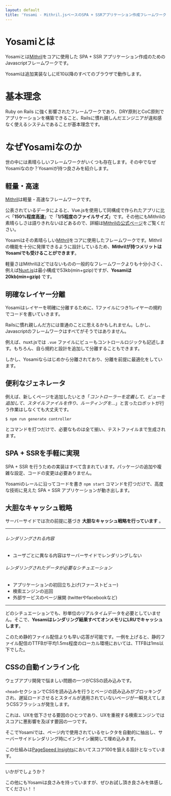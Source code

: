 ```yaml
---
layout: default
title: 'Yosami - Mithril.jsベースのSPA + SSRアプリケーション作成フレームワーク'
---
```


# Yosamiとは
Yosamiとは[Mithril](http://mithril-ja.js.org)をコアに使用した SPA + SSR アプリケーション作成のためのJavascriptフレームワークです。

Yosamiは追加実装なしにIE10以降のすべてのブラウザで動作します。

# 基本理念
Ruby on Rails に強く影響されたフレームワークであり、DRY原則とCoC原則でアプリケーションを構築できること、Railsに慣れ親しんだエンジニアが違和感なく使えるシステムであることが基本理念です。

# なぜYosamiなのか
世の中には素晴らしいフレームワークがいくつも存在します。その中でなぜYosamiなのか？Yosamiが持つ良さみを紹介します。

## 軽量・高速
[Mithril](http://mithril-ja.js.org)は軽量・高速なフレームワークです。

公表されているデータによると、Vue.jsを使用して同構成で作られたアプリに比べ「**150%程度高速**」で「**1/5程度のファイルサイズ**」です。その他にもMithrilの素晴らしさは語りきれないほどあるので、詳細は[Mithrilの公式ページ](http://mithril-ja.js.org)をご覧ください。

Yosamiはその素晴らしい[Mithril](http://mithril-ja.js.org)をコアに使用したフレームワークです。Mithrilの機能を十分に発揮できるように設計しているため、**Mithrilが持つメリットはYosamiでも受けることができます**。

軽量さはMithrilほどではないものの一般的なフレームワークよりも十分小さく、例えば[Nuxt.js](https://ja.nuxtjs.org/)は最小構成で53kb(min+gzip)ですが、**Yosamiは20kb(min+gzip)** です。

## 明確なレイヤー分離
Yosamiはレイヤーを明確に分離するために、1ファイルにつき1レイヤーの規約でコードを書いていきます。

Railsに慣れ親しんだ方には普通のことに思えるかもしれません。しかし、Javascriptのフレームワークはすべてがそうではありません。

例えば、nuxt.jsでは `.vue` ファイルにビューもコントロールロジックも記述します。もちろん、自ら規約と設計を追加して分離することもできます。

しかし、Yosamiならはじめから分離されており、分離を前提に最適化をしています。

## 便利なジェネレータ
例えば、新しくページを追加したいとき「_コントローラーを定義して、ビューを追加して、スタイルファイルを作り、ルーティングを…_」と言ったロボットが行う作業はしなくても大丈夫です。

```shell
$ npm run generate controller
```

とコマンドを打つだけで、必要なものは全て揃い、テストファイルまで生成されます。

## SPA + SSRを手軽に実現
SPA + SSR を行うための実装はすべて含まれています。パッケージの追加や複雑な設定、コードの変更は必要ありません。

Yosamiのレールに沿ってコードを書き `npm start` コマンドを打つだけで、高度な技術に見えた SPA + SSR アプリケーションが動き出します。

## 大胆なキャッシュ戦略
サーバーサイドでは次の前提に基づき **大胆なキャッシュ戦略を行っています** 。

---

###### レンダリングされる内容
- ユーザごとに異なる内容はサーバーサイドでレンダリングしない

###### レンダリングされたデータが必要なシチュエーション

- アプリケーションの初回立ち上げ(ファーストビュー)
- 検索エンジンの巡回
- 外部サービスのページ展開 (twitterやfacebookなど)

---

どのシチュエーションでも、秒単位のリアルタイムデータを必要としていません。そこで、**Yosamiはレンダリング結果すべてオンメモリにLRUでキャッシュします**。

このため静的ファイル配信よりも早い応答が可能です。一例を上げると、静的ファイル配信のTTFBが平均1.5ms程度のローカル環境においては、TTFBは1ms以下でした。

## CSSの自動インライン化
ウェブアプリ開発で悩ましい問題の一つがCSSの読み込みです。

`<head>`セクションでCSSを読み込みを行うとページの読み込みがブロッキングされ、遅延ロードさせるとスタイルが適用されていないページが一瞬見えてしまうCSSフラッシュが発生します。

これは、UXを低下させる要因のひとつであり、UXを重視する検索エンジンではスコアに悪影響を及ぼす要因の一つです。

そこでYosamiでは、ページ内で使用されているセレクタを自動的に抽出し、サーバーサイドレンダリング時にインライン展開して埋め込みます。

この仕組みは[PageSpeed Insights](https://developers.google.com/speed/pagespeed/insights/?hl=ja)においてスコア100を狙える設計となっています。

----

いかがでしょうか？

この他にもYosamiは良さみを持っていますが、ぜひお試し頂き良さみを体感してください！！
